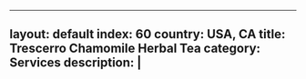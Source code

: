  ---
layout: default
index: 60
country: USA, CA
title: Trescerro Chamomile Herbal Tea
category: Services
description: |
---
